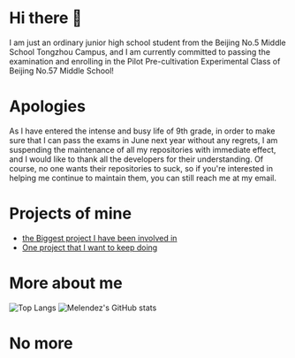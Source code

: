 # Hi there 👋

I am just an ordinary junior high school student from the Beijing No.5 Middle School Tongzhou Campus, and I am currently
committed to passing the examination and enrolling in the Pilot Pre-cultivation Experimental Class of Beijing No.57
Middle School!

# Apologies

As I have entered the intense and busy life of 9th grade, in order to make sure that I can pass the exams in June next
year without any regrets, I am suspending the maintenance of all my repositories with immediate effect, and I would like
to thank all the developers for their understanding. Of course, no one wants their repositories to suck, so if you're
interested in helping me continue to maintain them, you can still reach me at my email.

# Projects of mine

- [the Biggest project I have been involved in](https://github.com/brentvollebregt/auto-py-to-exe)
- [One project that I want to keep doing](https://github.com/CarlGao4/ClassIn-Mover)

# More about me

![Top Langs](https://github-readme-stats.vercel.app/api/top-langs/?username=Melendez1209&layout=compact&theme=algolia)
![Melendez's GitHub stats](https://github-readme-stats.vercel.app/api?username=Melendez1209&theme=algolia&show_icons=true)

# No more